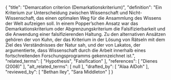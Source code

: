 {
    "title": "Demarcation criterion (Demarkationskriterium)",
    "definition": "Ein Kriterium zur Unterscheidung zwischen Wissenschaft und Nicht-Wissenschaft, das einen optimalen Weg für die Ansammlung des Wissens der Welt aufzeigen soll. In einem Popper’schen Ansatz war das Demarkationskriterium oder Abgrenzungskriterium die Falsifizierbarkeit und die Anwendung einer falsifizierenden Haltung. Zu den alternativen Ansätzen gehören der von Kuhn, der das Kriterium in der Lösung von Rätseln mit dem Ziel des Verständnisses der Natur sah, und der von Lakatos, der argumentierte, dass Wissenschaft durch die Arbeit innerhalb eines fortschreitenden Forschungsprogramms gekennzeichnet ist.",
    "related_terms": [
        "Hypothesis",
        "Falsification"
    ],
    "references": [
        "Dienes (2008)"
    ],
    "alt_related_terms": [
        null
    ],
    "drafted_by": [
        "Alaa AlDoh"
    ],
    "reviewed_by": [
        "Bethan Iley",
        "Sara Middleton"
    ]
}